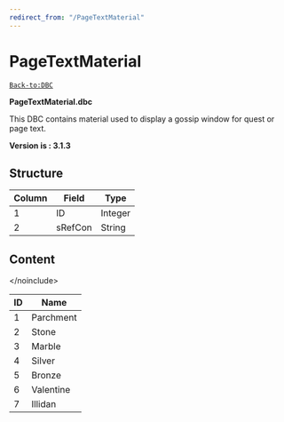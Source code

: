 ```yaml
---
redirect_from: "/PageTextMaterial"
---
```


# PageTextMaterial

[`Back-to:DBC`](dbc-index.md)

**PageTextMaterial.dbc**

This DBC contains material used to display a gossip window for quest or page text.

**Version is : 3.1.3**

## Structure

| Column | Field   | Type    |
|--------|---------|---------|
| 1      | ID      | Integer |
| 2      | sRefCon | String  |

## **Content**

&lt;/noinclude&gt;

| ID | Name      |
|----|-----------|
| 1  | Parchment |
| 2  | Stone     |
| 3  | Marble    |
| 4  | Silver    |
| 5  | Bronze    |
| 6  | Valentine |
| 7  | Illidan   |
